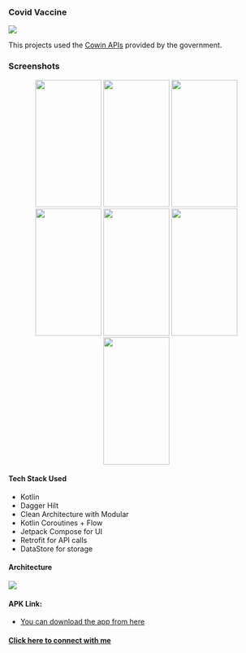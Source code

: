 ### Covid Vaccine

  <img src="https://github.com/hi-manshu/CovidVaccine/blob/main/art/banner.jpg">

This projects used the [Cowin APIs](https://apisetu.gov.in/public/api) provided by the government.

### Screenshots

<p align="center">
  <img src="https://github.com/hi-manshu/CovidVaccine/blob/main/art/1.jpg" width="130" height="250">
  <img src="https://github.com/hi-manshu/CovidVaccine/blob/main/art/2.png" width="130" height="250">
  <img src="https://github.com/hi-manshu/CovidVaccine/blob/main/art/3.png" width="130" height="250">
  <img src="https://github.com/hi-manshu/CovidVaccine/blob/main/art/4.png" width="130" height="250">
  <img src="https://github.com/hi-manshu/CovidVaccine/blob/main/art/5.jpg" width="130" height="250">
  <img src="https://github.com/hi-manshu/CovidVaccine/blob/main/art/5.png" width="130" height="250">
  <img src="https://github.com/hi-manshu/CovidVaccine/blob/main/art/6.jpg" width="130" height="250">
</p>

#### Tech Stack Used

* Kotlin
* Dagger Hilt
* Clean Architecture with Modular
* Kotlin Coroutines + Flow
* Jetpack Compose for UI
* Retrofit for API calls
* DataStore for storage

#### Architecture

  <img src="https://github.com/hi-manshu/CovidVaccine/blob/main/art/arch-1.jpg">

#### APK Link:
* [You can download the app from here](https://appsenjoy.com/dK98n)

#### [Click here to connect with me](https://twitter.com/hi_man_shoe)